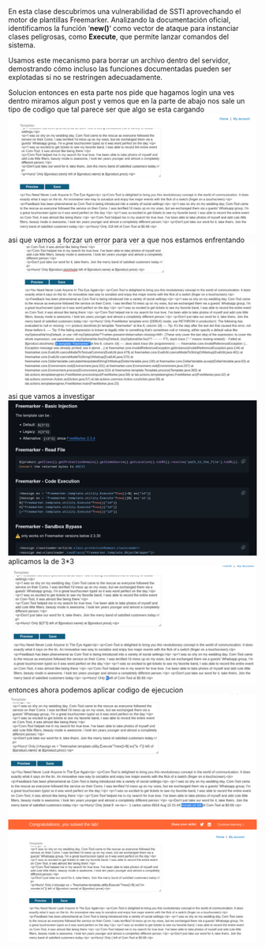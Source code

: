 En esta clase descubrimos una vulnerabilidad de SSTI aprovechando el motor de plantillas Freemarker. Analizando la documentación oficial, identificamos la función ‘**new()**‘ como vector de ataque para instanciar clases peligrosas, como **Execute**, que permite lanzar comandos del sistema.

Usamos este mecanismo para borrar un archivo dentro del servidor, demostrando cómo incluso las funciones documentadas pueden ser explotadas si no se restringen adecuadamente.

Solucion
entonces en esta parte nos pide que hagamos login una ves dentro miramos algun post y vemos que en la parte de abajo nos sale un tipo de codigo que tal parece ser que algo se esta cargando
![Pasted_image_20250814195445.png](Imagenes/Pasted_image_20250814195445.png)
asi que vamos a forzar un error para ver a que nos estamos enfrentando
![Pasted_image_20250814195647.png](Imagenes/Pasted_image_20250814195647.png)
asi que vamos a investigar
![Pasted_image_20250814195822.png](Imagenes/Pasted_image_20250814195822.png)
aplicamos la de 3*3
![Pasted_image_20250814195911.png](Imagenes/Pasted_image_20250814195911.png)
entonces ahora podemos aplicar codigo de ejecucion
![Pasted_image_20250814200139.png](Imagenes/Pasted_image_20250814200139.png)
![Pasted_image_20250814200224.png](Imagenes/Pasted_image_20250814200224.png)
